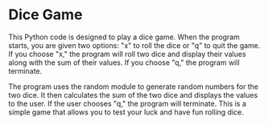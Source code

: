 # Dice Game
This Python code is designed to play a dice game. When the program starts, you are given two options: "x" to roll the dice or "q" to quit the game. If you choose "x," the program will roll two dice and display their values along with the sum of their values. If you choose "q," the program will terminate.

The program uses the random module to generate random numbers for the two dice. It then calculates the sum of the two dice and displays the values to the user. If the user chooses "q," the program will terminate. This is a simple game that allows you to test your luck and have fun rolling dice.

